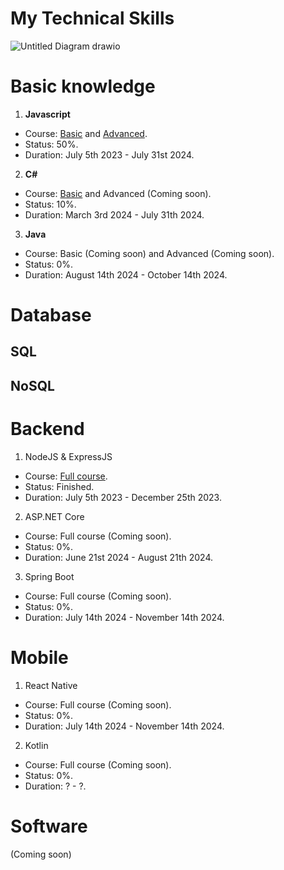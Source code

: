 # My Technical Skills

![Untitled Diagram drawio](https://github.com/homanhquan1812/My-Technical-Skills/assets/130955957/dcddf438-897f-4419-994e-dc13a116af38)

# Basic knowledge
1. <b>Javascript</b>
* Course: [Basic](https://fullstack.edu.vn/learning/javascript-co-ban) and [Advanced](https://fullstack.edu.vn/learning/javascript-nang-cao).
* Status: 50%.
* Duration: July 5th 2023 - July 31st 2024. 
2. <b>C#</b>
* Course: [Basic](https://youtu.be/YrtFtdTTfv0?si=LHVkNG1ercbSVPUG) and Advanced (Coming soon).
* Status: 10%.
* Duration: March 3rd 2024 - July 31th 2024. 
3. <b>Java</b>
* Course: Basic (Coming soon) and Advanced (Coming soon).
* Status: 0%.
* Duration: August 14th 2024 - October 14th 2024.
# Database
## SQL
## NoSQL
# Backend
1. NodeJS & ExpressJS
* Course: [Full course](https://fullstack.edu.vn/learning/nodejs).
* Status: Finished.
* Duration: July 5th 2023 - December 25th 2023.
2. ASP.NET Core
* Course: Full course (Coming soon).
* Status: 0%.
* Duration: June 21st 2024 - August 21th 2024. 
3. Spring Boot
* Course: Full course (Coming soon).
* Status: 0%.
* Duration: July 14th 2024 - November 14th 2024. 
# Mobile
1. React Native
* Course: Full course (Coming soon).
* Status: 0%.
* Duration: July 14th 2024 - November 14th 2024. 
2. Kotlin
* Course: Full course (Coming soon).
* Status: 0%.
* Duration: ? - ?. 
# Software
(Coming soon)

